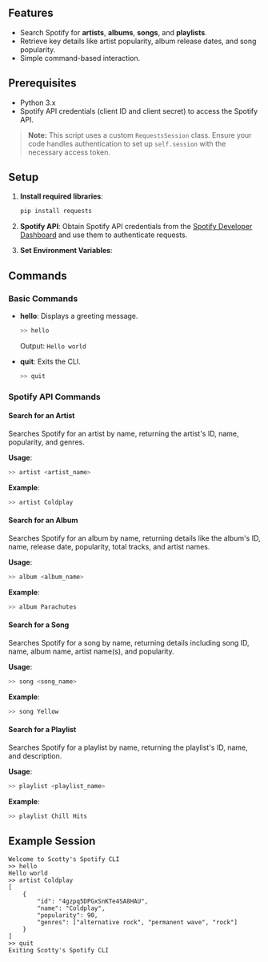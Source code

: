 ## Features

- Search Spotify for **artists**, **albums**, **songs**, and **playlists**.
- Retrieve key details like artist popularity, album release dates, and song popularity.
- Simple command-based interaction.

## Prerequisites

- Python 3.x
- Spotify API credentials (client ID and client secret) to access the Spotify API.
  
> **Note:** This script uses a custom `RequestsSession` class. Ensure your code handles authentication to set up `self.session` with the necessary access token.

## Setup

1. **Install required libraries**:
   ```bash
   pip install requests
   ```
2. **Spotify API**: Obtain Spotify API credentials from the [Spotify Developer Dashboard](https://developer.spotify.com/dashboard/) and use them to authenticate requests.

3. **Set Environment Variables**:

## Commands

### Basic Commands

- **hello**: Displays a greeting message.
  ```bash
  >> hello
  ```
  Output: `Hello world`

- **quit**: Exits the CLI.
  ```bash
  >> quit
  ```

### Spotify API Commands

#### Search for an Artist

Searches Spotify for an artist by name, returning the artist's ID, name, popularity, and genres.

**Usage**:
```bash
>> artist <artist_name>
```

**Example**:
```bash
>> artist Coldplay
```

#### Search for an Album

Searches Spotify for an album by name, returning details like the album's ID, name, release date, popularity, total tracks, and artist names.

**Usage**:
```bash
>> album <album_name>
```

**Example**:
```bash
>> album Parachutes
```

#### Search for a Song

Searches Spotify for a song by name, returning details including song ID, name, album name, artist name(s), and popularity.

**Usage**:
```bash
>> song <song_name>
```

**Example**:
```bash
>> song Yellow
```

#### Search for a Playlist

Searches Spotify for a playlist by name, returning the playlist's ID, name, and description.

**Usage**:
```bash
>> playlist <playlist_name>
```

**Example**:
```bash
>> playlist Chill Hits
```

## Example Session

```plaintext
Welcome to Scotty's Spotify CLI
>> hello
Hello world
>> artist Coldplay
[
    {
        "id": "4gzpq5DPGxSnKTe4SA8HAU",
        "name": "Coldplay",
        "popularity": 90,
        "genres": ["alternative rock", "permanent wave", "rock"]
    }
]
>> quit
Exiting Scotty's Spotify CLI
```
